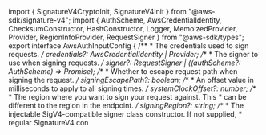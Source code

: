 import { SignatureV4CryptoInit, SignatureV4Init } from "@aws-sdk/signature-v4";
import { AuthScheme, AwsCredentialIdentity, ChecksumConstructor, HashConstructor, Logger, MemoizedProvider, Provider, RegionInfoProvider, RequestSigner } from "@aws-sdk/types";
export interface AwsAuthInputConfig {
    /**
     * The credentials used to sign requests.
     */
    credentials?: AwsCredentialIdentity | Provider<AwsCredentialIdentity>;
    /**
     * The signer to use when signing requests.
     */
    signer?: RequestSigner | ((authScheme?: AuthScheme) => Promise<RequestSigner>);
    /**
     * Whether to escape request path when signing the request.
     */
    signingEscapePath?: boolean;
    /**
     * An offset value in milliseconds to apply to all signing times.
     */
    systemClockOffset?: number;
    /**
     * The region where you want to sign your request against. This
     * can be different to the region in the endpoint.
     */
    signingRegion?: string;
    /**
     * The injectable SigV4-compatible signer class constructor. If not supplied,
     * regular SignatureV4 con